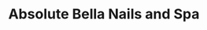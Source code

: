 ---
title: "Absolute Bella Nails and Spa"
url: /killeen/absolute-bella-nails-and-spa/
shop: Kosmetik
---
